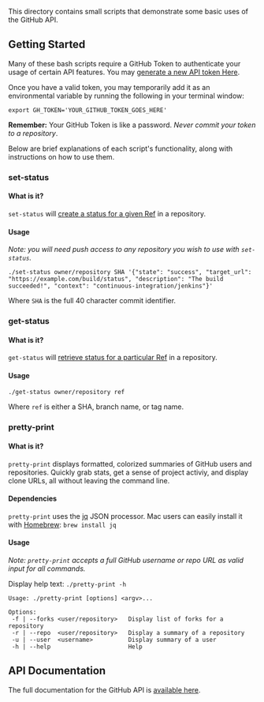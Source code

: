 This directory contains small scripts that demonstrate some basic uses of the GitHub API.

## Getting Started
Many of these bash scripts require a GitHub Token to authenticate your usage of certain API features. You may [generate a new API token Here](https://github.com/settings/tokens/new). 

Once you have a valid token, you may temporarily add it as an environmental variable by running the following in your terminal window:

```
export GH_TOKEN='YOUR_GITHUB_TOKEN_GOES_HERE'
```

**Remember:** Your GitHub Token is like a password. *Never commit your token to a repository*. 

Below are brief explanations of each script's functionality, along with instructions on how to use them.

### set-status 

#### What is it?
`set-status` will [create a status for a given Ref](https://developer.github.com/v3/repos/statuses/#create-a-status) in a repository.

#### Usage
*Note: you will need push access to any repository you wish to use with `set-status`.*

```
./set-status owner/repository SHA '{"state": "success", "target_url": "https://example.com/build/status", "description": "The build succeeded!", "context": "continuous-integration/jenkins"}'
```
Where `SHA` is the full 40 character commit identifier.

### get-status

#### What is it?
`get-status` will [retrieve status for a particular Ref](https://developer.github.com/v3/repos/statuses/#get-the-combined-status-for-a-specific-ref) in a repository.

#### Usage
```
./get-status owner/repository ref
```
Where `ref` is either a SHA, branch name, or tag name.

### pretty-print

#### What is it?
`pretty-print` displays formatted, colorized summaries of GitHub users and repositories. Quickly grab stats, get a sense of project activiy, and display clone URLs, all without leaving the command line.

#### Dependencies
`pretty-print` uses the [jq](http://stedolan.github.io/jq/) JSON processor. Mac users can easily install it with [Homebrew](http://brew.sh): ` brew install jq `

#### Usage
*Note: `pretty-print` accepts a full GitHub username or repo URL as valid input for all commands.*

Display help text: 
`./pretty-print -h`

```
Usage: ./pretty-print [options] <argv>...

Options:
 -f | --forks <user/repository>   Display list of forks for a  repository
 -r | --repo  <user/repository>   Display a summary of a repository
 -u | --user  <username>          Display summary of a user
 -h | --help                      Help
 ```


## API Documentation
The full documentation for the GitHub API is [available here](http://developer.github.com).
